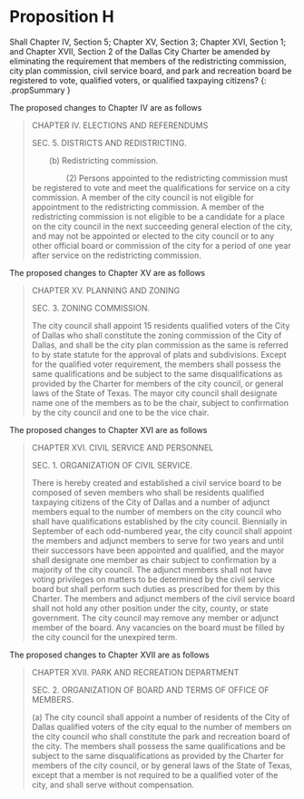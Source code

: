 # Proposition H

Shall Chapter IV, Section 5; Chapter XV, Section 3; Chapter XVI, Section 1; and Chapter XVII, Section 2 of the Dallas City Charter be amended by eliminating the requirement that members of the redistricting commission, city plan commission, civil service board, and park and recreation board be registered to vote, qualified voters, or qualified taxpaying citizens?
{: .propSummary }

The proposed changes to Chapter IV are as follows

> CHAPTER IV. ELECTIONS AND REFERENDUMS
>
> SEC. 5. DISTRICTS AND REDISTRICTING.
>
> <span style="display:inline-block; width: 30px;"></span>(b) Redistricting commission.
>
> <span style="display:inline-block; width: 60px;"></span>(2) Persons appointed to the redistricting commission must <span class="diffRemoved">be registered to vote and</span> meet the qualifications for service on a city commission. <span class="diffRemoved">A member of the city council is not eligible for appointment to the redistricting commission.</span> A member of the redistricting commission is not eligible to be a candidate for a place on the city council in the next succeeding general election of the city, and may not be appointed or elected to the city council or to any other official board or commission of the city for a period of one year after service on the redistricting commission.

The proposed changes to Chapter XV are as follows

> CHAPTER XV. PLANNING AND ZONING
>
> SEC. 3. ZONING COMMISSION.
>
> The city council shall appoint 15 <span class="diffAdded">residents</span> <span class="diffRemoved">qualified voters</span> of the City of Dallas who shall constitute the zoning commission of the City of Dallas<span class="diffRemoved">,</span> and shall be the city plan commission as the same is referred to by state statute for the approval of plats and subdivisions. <span class="diffAdded">Except for the qualified voter requirement,</span> the members shall possess the same qualifications and be subject to the same disqualifications as provided by the Charter for members of the city council, or general laws of the State of Texas. The <span class="diffAdded">mayor</span> <span class="diffRemoved">city council</span> shall <span class="diffAdded">designate</span> <span class="diffRemoved">name</span> one <span class="diffRemoved">of the</span> member<span class="diffRemoved">s</span> <span class="diffAdded">as</span> <span class="diffRemoved">to be the</span> chair<span class="diffAdded">, subject to confirmation by the city council</span> <span class="diffRemoved">and one to be the vice chair</span>. 

The proposed changes to Chapter XVI are as follows

> CHAPTER XVI. CIVIL SERVICE AND PERSONNEL
>
> SEC. 1. ORGANIZATION OF CIVIL SERVICE.
> 
> There is hereby created and established a civil service board to be composed of seven members who shall be <span class="diffAdded">residents</span> <span class="diffRemoved">qualified taxpaying citizens</span> of the City of Dallas and a number of adjunct members equal to the number of members on the city council who shall have qualifications established by the city council. Biennially in September of each odd-numbered year, the city council shall appoint the members and adjunct members to serve for two years and until their successors have been appointed and qualified, and the mayor shall designate one member as chair subject to confirmation by a majority of the city council. The adjunct members shall not have voting privileges on matters to be determined by the civil service board but shall perform such duties as prescribed for them by this Charter. The members and adjunct members of the civil service board shall not hold any other position under the city, county, or state government. The city council may remove any member or adjunct member of the board. Any vacancies on the board must be filled by the city council for the unexpired term.

The proposed changes to Chapter XVII are as follows

> CHAPTER XVII. PARK AND RECREATION DEPARTMENT
>
> SEC. 2. ORGANIZATION OF BOARD AND TERMS OF OFFICE OF MEMBERS.
>
> (a) The city council shall appoint a number of <span class="diffAdded">residents of the City of Dallas</span> <span class="diffRemoved">qualified voters of the city</span> equal to the number of members on the city council who shall constitute the park and recreation board of the city. The members shall possess the same qualifications and be subject to the same disqualifications as provided by the Charter for members of the city council, or by general laws of the State of Texas, <span class="diffAdded">except that a member is not required to be a qualified voter of the city,</span> and shall serve without compensation. 
